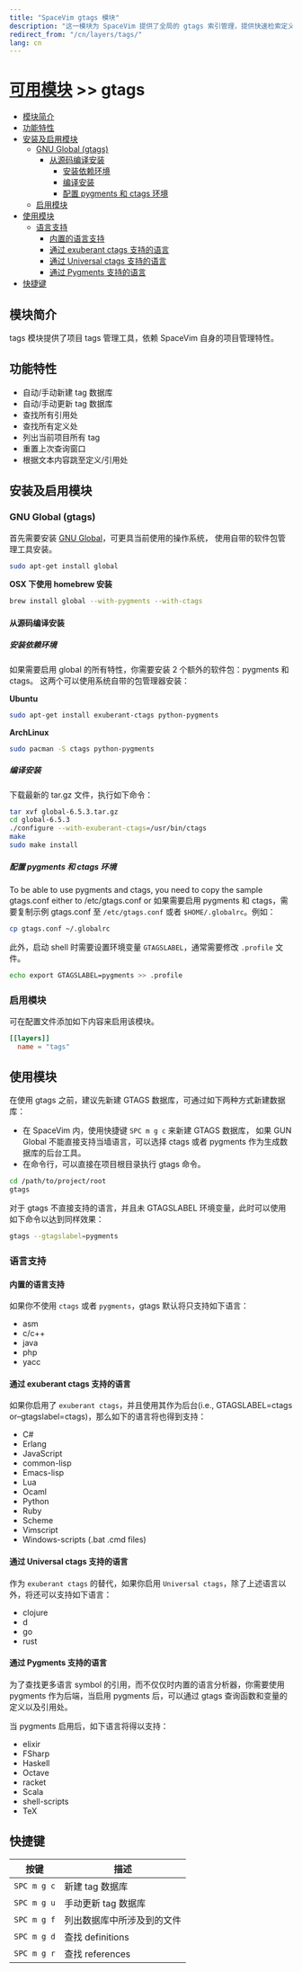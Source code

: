 ```yaml
---
title: "SpaceVim gtags 模块"
description: "这一模块为 SpaceVim 提供了全局的 gtags 索引管理，提供快速检索定义和引用的功能。"
redirect_from: "/cn/layers/tags/"
lang: cn
---
```


# [可用模块](../) >> gtags

<!-- vim-markdown-toc GFM -->

- [模块简介](#模块简介)
- [功能特性](#功能特性)
- [安装及启用模块](#安装及启用模块)
  - [GNU Global (gtags)](#gnu-global-gtags)
    - [从源码编译安装](#从源码编译安装)
      - [安装依赖环境](#安装依赖环境)
      - [编译安装](#编译安装)
      - [配置 pygments 和 ctags 环境](#配置-pygments-和-ctags-环境)
  - [启用模块](#启用模块)
- [使用模块](#使用模块)
  - [语言支持](#语言支持)
    - [内置的语言支持](#内置的语言支持)
    - [通过 exuberant ctags 支持的语言](#通过-exuberant-ctags-支持的语言)
    - [通过 Universal ctags 支持的语言](#通过-universal-ctags-支持的语言)
    - [通过 Pygments 支持的语言](#通过-pygments-支持的语言)
- [快捷键](#快捷键)

<!-- vim-markdown-toc -->

## 模块简介

tags 模块提供了项目 tags 管理工具，依赖 SpaceVim 自身的项目管理特性。

## 功能特性

- 自动/手动新建 tag 数据库
- 自动/手动更新 tag 数据库
- 查找所有引用处
- 查找所有定义处
- 列出当前项目所有 tag
- 重置上次查询窗口
- 根据文本内容跳至定义/引用处

## 安装及启用模块

### GNU Global (gtags)

首先需要安装 [GNU Global](https://www.gnu.org/software/global/download.html)，可更具当前使用的操作系统，
使用自带的软件包管理工具安装。

```sh
sudo apt-get install global
```

**OSX 下使用 homebrew 安装**

```sh
brew install global --with-pygments --with-ctags
```

#### 从源码编译安装

##### 安装依赖环境

如果需要启用 global 的所有特性，你需要安装 2 个额外的软件包：pygments 和 ctags。
这两个可以使用系统自带的包管理器安装：

**Ubuntu**

```sh
sudo apt-get install exuberant-ctags python-pygments
```

**ArchLinux**

```sh
sudo pacman -S ctags python-pygments
```

##### 编译安装

下载最新的 tar.gz 文件，执行如下命令：

```sh
tar xvf global-6.5.3.tar.gz
cd global-6.5.3
./configure --with-exuberant-ctags=/usr/bin/ctags
make
sudo make install
```

##### 配置 pygments 和 ctags 环境

To be able to use pygments and ctags, you need to copy the sample gtags.conf either to /etc/gtags.conf or
如果需要启用 pygments 和 ctags，需要复制示例 gtags.conf 至 `/etc/gtags.conf` 或者 `$HOME/.globalrc`。例如：

```sh
cp gtags.conf ~/.globalrc
```

此外，启动 shell 时需要设置环境变量 `GTAGSLABEL`，通常需要修改 `.profile` 文件。

```sh
echo export GTAGSLABEL=pygments >> .profile
```

### 启用模块

可在配置文件添加如下内容来启用该模块。

```toml
[[layers]]
  name = "tags"
```

## 使用模块

在使用 gtags 之前，建议先新建 GTAGS 数据库，可通过如下两种方式新建数据库：

- 在 SpaceVim 内，使用快捷键 `SPC m g c` 来新建 GTAGS 数据库，
  如果 GUN Global 不能直接支持当墙语言，可以选择 ctags 或者 pygments 作为生成数据库的后台工具。
- 在命令行，可以直接在项目根目录执行 gtags 命令。

```sh
cd /path/to/project/root
gtags
```

对于 gtags 不直接支持的语言，并且未 GTAGSLABEL 环境变量，此时可以使用如下命令以达到同样效果：

```sh
gtags --gtagslabel=pygments
```

### 语言支持

#### 内置的语言支持

如果你不使用 `ctags` 或者 `pygments`，gtags 默认将只支持如下语言：

- asm
- c/c++
- java
- php
- yacc

#### 通过 exuberant ctags 支持的语言

如果你启用了 `exuberant ctags`，并且使用其作为后台(i.e., GTAGSLABEL=ctags or–gtagslabel=ctags)，那么如下的语言将也得到支持：

- C#
- Erlang
- JavaScript
- common-lisp
- Emacs-lisp
- Lua
- Ocaml
- Python
- Ruby
- Scheme
- Vimscript
- Windows-scripts (.bat .cmd files)

#### 通过 Universal ctags 支持的语言

作为 `exuberant ctags` 的替代，如果你启用 `Universal ctags`，除了上述语言以外，将还可以支持如下语言：

- clojure
- d
- go
- rust

#### 通过 Pygments 支持的语言

为了查找更多语言 symbol 的引用，而不仅仅时内置的语言分析器，你需要使用 pygments 作为后端，当启用
pygments 后，可以通过 gtags 查询函数和变量的定义以及引用处。

当 pygments 启用后，如下语言将得以支持：

- elixir
- FSharp
- Haskell
- Octave
- racket
- Scala
- shell-scripts
- TeX

## 快捷键

| 按键        | 描述                       |
| ----------- | -------------------------- |
| `SPC m g c` | 新建 tag 数据库            |
| `SPC m g u` | 手动更新 tag 数据库        |
| `SPC m g f` | 列出数据库中所涉及到的文件 |
| `SPC m g d` | 查找 definitions           |
| `SPC m g r` | 查找 references            |
